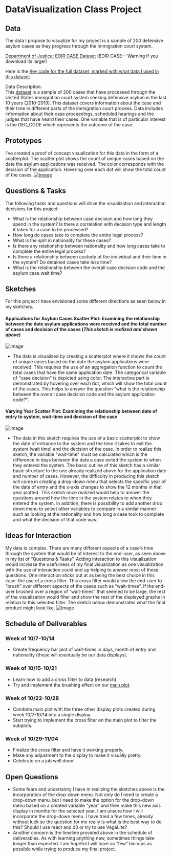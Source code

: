 # DataVisualization Class Project

## Data

The data I propose to visualize for my project is a sample of 200 defensive asylum cases as they progress through the immigration court system.	

[Department of Justice: EOIR CASE Dataset](https://www.justice.gov/eoir/foia-library-0) (EOIR CASE-- Warning if you download its large!)	

Here is the [Key code for the full dataset, marked with what data I used in this dataset](https://drive.google.com/file/d/19RFlM9sRa9uE3c7HBLK_lRiWs6eF9c7U/view?usp=sharing)	

Data Description:	
This [dataset](https://gist.github.com/trueicesk8ter/4d284843bed8a1e318eac8fc672b53d4) is a sample of 200 cases that have processed through the United States immigration court system seeking defensive asylum in the last 10 years (2010-2019). This dataset covers information about the case and their time in different parts of the immigration court process. Data includes information about their case proceedings, scheduled hearings and the judges that have heard their cases. One variable that is of particular interest is the DEC_CODE which represents the outcome of the case. 	

## Prototypes

I’ve created a proof of concept visualization for this data in the form of a scatterplot. The scatter plot shows the count of unique cases based on the date the asylum applications was received. The color corresponds with the decision of the application. Hovering over each dot will show the total count of the cases. 
[![image](https://user-images.githubusercontent.com/12132049/94341688-5c50b280-ffd9-11ea-8ab6-680e1043de53.png)
](https://vizhub.com/trueicesk8ter/98b317412ae745c1b19209fdd5c254bc?file=README.md)

## Questions & Tasks

The following tasks and questions will drive the visualization and interaction decisions for this project:
* What is the relationship between case decision and how long they spend in the system? Is there a correlation with decision type and length it takes for a case to be processed?
 * How long do cases take to complete the entire legal process?
 * What is the split in nationality for these cases?
 * Is there any relationship between nationality and how long cases take to complete the entire legal process?
 * Is there a relationship between custody of the individual and their time in the system? Do detained cases take less time?
 * What is the relationship between the overall case decision code and the asylum case wait time?

## Sketches
For this project I have envisioned some different directions as seen below in my sketches.
#### Applications for Asylum Cases Scatter Plot: Examining the relationship between the date asylum applications were received and the total number of cases and decision of the cases (*This sketch is realized and shown above*)
![image](https://user-images.githubusercontent.com/12132049/94341953-b488b400-ffdb-11ea-8478-947f481de6d3.png)

  * The data is visualized by creating a scatterplot where it shows the count of unique cases based on the date the asylum applications were received. This requires the use of an aggregation function to count the total cases that have the same application date. The categorical variable of "case decision" is depicted using color. The interactive part is demonstrated by hovering over each dot, which will show the total count of the cases. This helps to answer the question "what is the relationship between the overall case decision code and the asylum application code?".

#### Varying Year Scatter Plot: Examining the relationship between date of entry to system, wait-time and decision of the case
![image](https://user-images.githubusercontent.com/12132049/94341970-daae5400-ffdb-11ea-8f1a-50cd2b2d601c.png)

  * The data in this sketch requires the use of a basic scatterplot to show the date of entrance to the system and the time it takes to exit the system (wait time) and the decision of the case. In order to realize this sketch, the variable "wait-time" must be calculated which is the difference in days between the date a case exited the system to when they entered the system. The basic outline of this sketch has a similar basic structure to the one already realized above for the application date and number of cases. However, the difficulty in producing this sketch will come in creating a drop-down menu that selects the specific year of the date of entry and the x-axis changes to show the 12 months in that year plotted. This sketch once realized would help to answer the questions around how the time in the system relates to when they entered the system. In addition, there is possibility to add another drop down menu to select other variables to compare in a similar manner such as looking at the nationality and how long a case took to complete and what the decision of that code was. 

## Ideas for Interaction
My data is complex. There are many different aspects of a case’s time through the system that would be of interest to the end-user, as seen above in my list of “Questions & Tasks”.  Adding interaction to this visualization would increase the usefulness of my final visualization as one visualization with the use of interaction could end up helping to answer most of these questions. 
One interaction sticks out at as being the best choice in this case: the use of a cross filter. This cross filter would allow the end-user to “brush” over different aspects of the cases such as “wait-times”. If the end-user brushed over a region of “wait-times” that seemed to be large, the rest of the visualization would filter and show the rest of the displayed graphs in relation to this selected filter. The sketch below demonstrates what the final product might look like. 
![image](https://user-images.githubusercontent.com/12132049/95381311-f9eb9200-08b5-11eb-9235-69ff64764e35.png)


## Schedule of Deliverables
### Week of 10/7-10/14
* Create frequency bar plot of wait-times in days, month of entry and nationality (these will eventually be our data displays).

### Week of 10/15-10/21
* Learn how to add a cross filter to data (research).
* Try and implement the brushing effect on our [main plot](https://vizhub.com/trueicesk8ter/98b317412ae745c1b19209fdd5c254bc).

### Week of 10/22-10/28
* Combine main plot with the three other display plots created during week 10/7-10/14 into a single display.
* Start trying to implement the cross filter on the main plot to filter the subplots.
### Week of 10/29-11/04
* Finalize the cross filter and have it working properly.
* Make any adjustment to the display to make it visually pretty.
* Celebrate on a job well done!

## Open Questions
  * Some fears and uncertainty I have in realizing the sketches above is the incorporation of the drop-down menu. Not only do I need to create a drop-down menu, but I need to make the option for the drop-down menu based on a created variable "year" and then make this new axis display in months for the selected year. I am unsure how I will incorporate the drop-down menu. I have tried a few times, already without luck so the question for me really is what is the best way to do this? Should I use react and d3 or try to use VegaLite?
* Another concern is the timeline provided above in the schedule of deliverables. As with learning anything new, sometimes things take longer than expected. I am hopeful I will have as “few” hiccups as possible while trying to produce my final project.



